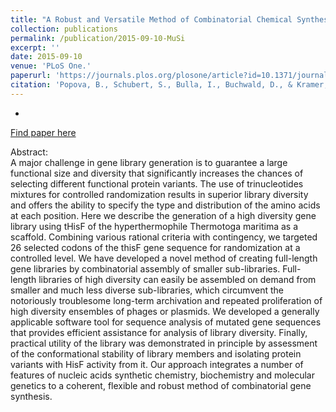```yaml
---
title: "A Robust and Versatile Method of Combinatorial Chemical Synthesis of Gene Libraries via Hierarchical Assembly of Partially Randomized Modules."
collection: publications
permalink: /publication/2015-09-10-MuSi
excerpt: ''
date: 2015-09-10
venue: 'PLoS One.'
paperurl: 'https://journals.plos.org/plosone/article?id=10.1371/journal.pone.0136778'
citation: 'Popova, B., Schubert, S., Bulla, I., Buchwald, D., & Kramer, W. (2015). A robust and versatile method of combinatorial chemical synthesis of gene libraries via hierarchical assembly of partially randomized modules. PloS one, 10(9), e0136778.'
---
```


-

[Find paper here](https://journals.plos.org/plosone/article?id=10.1371/journal.pone.0136778)

Abstract:  
A major challenge in gene library generation is to guarantee a large functional size and diversity that significantly increases the chances of selecting different functional protein variants. The use of trinucleotides mixtures for controlled randomization results in superior library diversity and offers the ability to specify the type and distribution of the amino acids at each position. Here we describe the generation of a high diversity gene library using tHisF of the hyperthermophile Thermotoga maritima as a scaffold. Combining various rational criteria with contingency, we targeted 26 selected codons of the thisF gene sequence for randomization at a controlled level. We have developed a novel method of creating full-length gene libraries by combinatorial assembly of smaller sub-libraries. Full-length libraries of high diversity can easily be assembled on demand from smaller and much less diverse sub-libraries, which circumvent the notoriously troublesome long-term archivation and repeated proliferation of high diversity ensembles of phages or plasmids. We developed a generally applicable software tool for sequence analysis of mutated gene sequences that provides efficient assistance for analysis of library diversity. Finally, practical utility of the library was demonstrated in principle by assessment of the conformational stability of library members and isolating protein variants with HisF activity from it. Our approach integrates a number of features of nucleic acids synthetic chemistry, biochemistry and molecular genetics to a coherent, flexible and robust method of combinatorial gene synthesis.
